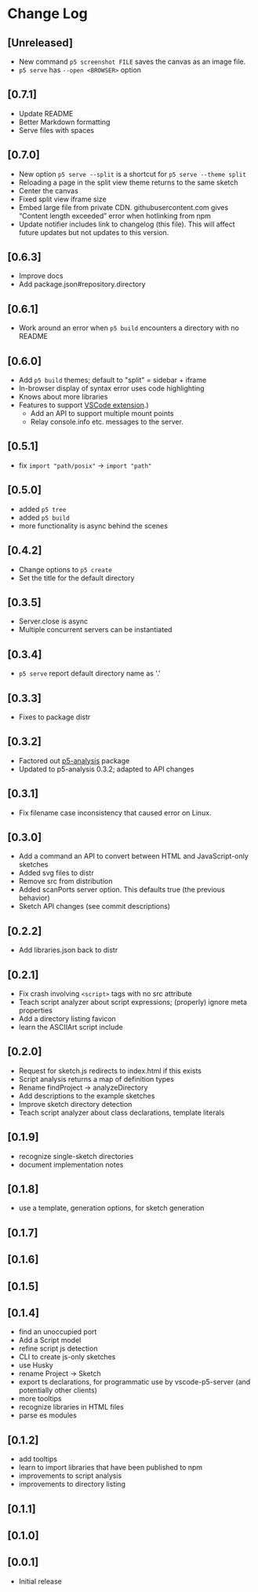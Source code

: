 # Change Log

## [Unreleased]

- New command `p5 screenshot FILE` saves the canvas as an image file.
- `p5 serve` has `--open <BROWSER>` option

## [0.7.1]

- Update README
- Better Markdown formatting
- Serve files with spaces

## [0.7.0]

- New option `p5 serve --split` is a shortcut for `p5 serve --theme split`
- Reloading a page in the split view theme returns to the same sketch
- Center the canvas
- Fixed split view iframe size
- Embed large file from private CDN. githubusercontent.com gives “Content length
  exceeded” error when hotlinking from npm
- Update notifier includes link to changelog (this file). This will affect
  future updates but not updates to this version.

## [0.6.3]

- Improve docs
- Add package.json#repository.directory

## [0.6.1]

- Work around an error when `p5 build` encounters a directory with no README

## [0.6.0]

- Add `p5 build` themes; default to "split" = sidebar + iframe
- In-browser display of syntax error uses code highlighting
- Knows about more libraries
- Features to support [VSCode
  extension](https://marketplace.visualstudio.com/items?itemName=osteele.p5-server).)
  - Add an API to support multiple mount points
  - Relay console.info etc. messages to the server.

## [0.5.1]

- fix `import "path/posix"` -> `import "path"`

## [0.5.0]

- added `p5 tree`
- added `p5 build`
- more functionality is async behind the scenes

## [0.4.2]

- Change options to `p5 create`
- Set the title for the default directory

## [0.3.5]

- Server.close is async
- Multiple concurrent servers can be instantiated

## [0.3.4]

- `p5 serve` report default directory name as '.'

## [0.3.3]

- Fixes to package distr

## [0.3.2]

- Factored out [p5-analysis](https://www.npmjs.com/package/p5-analysis) package
- Updated to p5-analysis 0.3.2; adapted to API changes

## [0.3.1]

- Fix filename case inconsistency that caused error on Linux.

## [0.3.0]

- Add a command an API to convert between HTML and JavaScript-only sketches
- Added svg files to distr
- Remove src from distribution
- Added scanPorts server option. This defaults true (the previous behavior)
- Sketch API changes (see commit descriptions)

## [0.2.2]

- Add libraries.json back to distr

## [0.2.1]

- Fix crash involving `<script>` tags with no src attribute
- Teach script analyzer about script expressions; (properly) ignore meta properties
- Add a directory listing favicon
- learn the ASCIIArt script include

## [0.2.0]

- Request for sketch.js redirects to index.html if this exists
- Script analysis returns a map of definition types
- Rename findProject -> analyzeDirectory
- Add descriptions to the example sketches
- Improve sketch directory detection
- Teach script analyzer about class declarations, template literals

## [0.1.9]

- recognize single-sketch directories
- document implementation notes

## [0.1.8]

- use a template, generation options, for sketch generation

## [0.1.7]

## [0.1.6]

## [0.1.5]

## [0.1.4]

- find an unoccupied port
- Add a Script model
- refine script js detection
- CLI to create js-only sketches
- use Husky
- rename Project -> Sketch
- export ts declarations, for programmatic use by vscode-p5-server (and potentially other clients)
- more tooltips
- recognize libraries in HTML files
- parse es modules

## [0.1.2]

- add tooltips
- learn to import libraries that have been published to npm
- improvements to script analysis
- improvements to directory listing

## [0.1.1]

## [0.1.0]

## [0.0.1]

- Initial release
